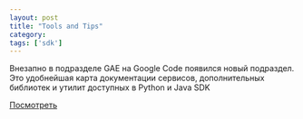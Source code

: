 ```yaml
---
layout: post
title: "Tools and Tips"
category: 
tags: ['sdk']
---
```

Внезапно в подразделе GAE на Google Code появился новый подраздел. Это удобнейшая карта документации сервисов, дополнительных библиотек и утилит доступных в Python и Java SDK

[Посмотреть](http://code.google.com/appengine/tools_tips.html) 
